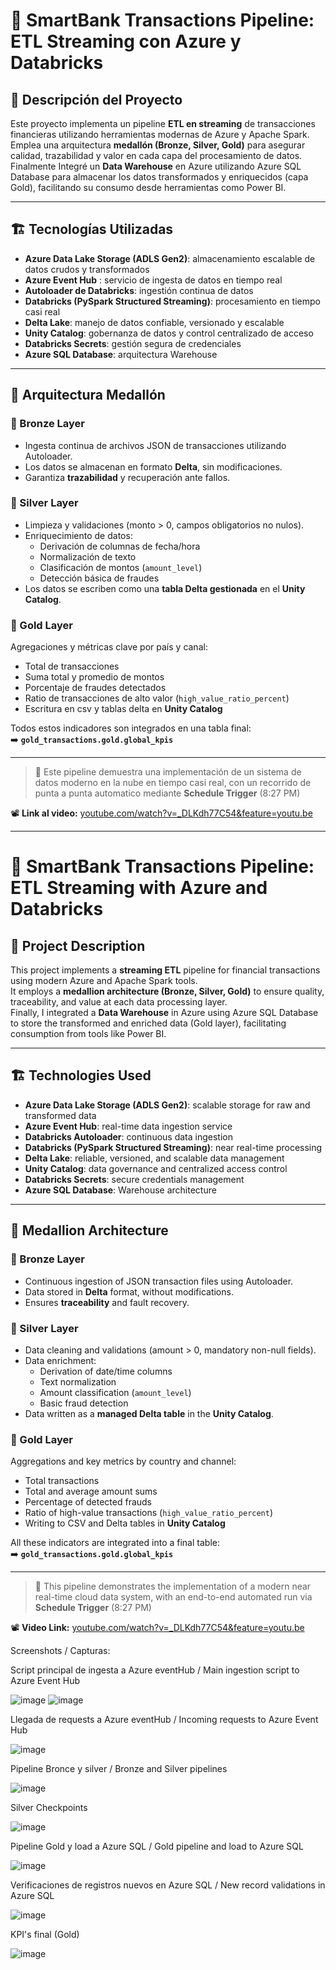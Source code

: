 # 🔷 SmartBank Transactions Pipeline: ETL Streaming con Azure y Databricks

## 🧾 Descripción del Proyecto

Este proyecto implementa un pipeline **ETL en streaming** de transacciones financieras utilizando herramientas modernas de Azure y Apache Spark.  
Emplea una arquitectura **medallón (Bronze, Silver, Gold)** para asegurar calidad, trazabilidad y valor en cada capa del procesamiento de datos.
Finalmente Integré un **Data Warehouse** en Azure utilizando Azure SQL Database para almacenar los datos transformados y enriquecidos (capa Gold), facilitando su consumo desde herramientas como Power BI.


---

## 🏗️ Tecnologías Utilizadas

- **Azure Data Lake Storage (ADLS Gen2)**: almacenamiento escalable de datos crudos y transformados  
- **Azure Event Hub** : servicio de ingesta de datos en tiempo real 
- **Autoloader de Databricks**: ingestión continua de datos  
- **Databricks (PySpark Structured Streaming)**: procesamiento en tiempo casi real  
- **Delta Lake**: manejo de datos confiable, versionado y escalable  
- **Unity Catalog**: gobernanza de datos y control centralizado de acceso  
- **Databricks Secrets**: gestión segura de credenciales
- **Azure SQL Database**: arquitectura Warehouse

---

## 🧱 Arquitectura Medallón

### 🔹 Bronze Layer
- Ingesta continua de archivos JSON de transacciones utilizando Autoloader.
- Los datos se almacenan en formato **Delta**, sin modificaciones.
- Garantiza **trazabilidad** y recuperación ante fallos.

### 🔸 Silver Layer
- Limpieza y validaciones (monto > 0, campos obligatorios no nulos).
- Enriquecimiento de datos:
  - Derivación de columnas de fecha/hora
  - Normalización de texto
  - Clasificación de montos (`amount_level`)
  - Detección básica de fraudes
- Los datos se escriben como una **tabla Delta gestionada** en el **Unity Catalog**.

### 🏅 Gold Layer
Agregaciones y métricas clave por país y canal:
- Total de transacciones
- Suma total y promedio de montos
- Porcentaje de fraudes detectados
- Ratio de transacciones de alto valor (`high_value_ratio_percent`)
- Escritura en csv y  tablas delta en **Unity Catalog**

Todos estos indicadores son integrados en una tabla final:  
➡️ **`gold_transactions.gold.global_kpis`**

---

> 💼 Este pipeline demuestra una implementación de un sistema de datos moderno en la nube en tiempo casi real, con un recorrido de punta a punta automatico mediante **Schedule Trigger** (8:27 PM)

📽️ **Link al video:** [youtube.com/watch?v=_DLKdh77C54&feature=youtu.be](https://youtube.com/watch?v=_DLKdh77C54&feature=youtu.be)


---

# 🔷 SmartBank Transactions Pipeline: ETL Streaming with Azure and Databricks

## 🧾 Project Description

This project implements a **streaming ETL** pipeline for financial transactions using modern Azure and Apache Spark tools.  
It employs a **medallion architecture (Bronze, Silver, Gold)** to ensure quality, traceability, and value at each data processing layer.  
Finally, I integrated a **Data Warehouse** in Azure using Azure SQL Database to store the transformed and enriched data (Gold layer), facilitating consumption from tools like Power BI.

---

## 🏗️ Technologies Used

- **Azure Data Lake Storage (ADLS Gen2)**: scalable storage for raw and transformed data  
- **Azure Event Hub**: real-time data ingestion service  
- **Databricks Autoloader**: continuous data ingestion  
- **Databricks (PySpark Structured Streaming)**: near real-time processing  
- **Delta Lake**: reliable, versioned, and scalable data management  
- **Unity Catalog**: data governance and centralized access control  
- **Databricks Secrets**: secure credentials management  
- **Azure SQL Database**: Warehouse architecture

---

## 🧱 Medallion Architecture

### 🔹 Bronze Layer
- Continuous ingestion of JSON transaction files using Autoloader.  
- Data stored in **Delta** format, without modifications.  
- Ensures **traceability** and fault recovery.

### 🔸 Silver Layer
- Data cleaning and validations (amount > 0, mandatory non-null fields).  
- Data enrichment:  
  - Derivation of date/time columns  
  - Text normalization  
  - Amount classification (`amount_level`)  
  - Basic fraud detection  
- Data written as a **managed Delta table** in the **Unity Catalog**.

### 🏅 Gold Layer  
Aggregations and key metrics by country and channel:  
- Total transactions  
- Total and average amount sums  
- Percentage of detected frauds  
- Ratio of high-value transactions (`high_value_ratio_percent`)  
- Writing to CSV and Delta tables in **Unity Catalog**

All these indicators are integrated into a final table:  
➡️ **`gold_transactions.gold.global_kpis`**

---

> 💼 This pipeline demonstrates the implementation of a modern near real-time cloud data system, with an end-to-end automated run via **Schedule Trigger** (8:27 PM)

📽️ **Video Link:** [youtube.com/watch?v=_DLKdh77C54&feature=youtu.be](https://youtube.com/watch?v=_DLKdh77C54&feature=youtu.be)


Screenshots / Capturas:

Script principal de ingesta a Azure eventHub / Main ingestion script to Azure Event Hub


![image](https://github.com/user-attachments/assets/8fafbfb2-5651-4cfe-af52-0a2b41a16c97)
![image](https://github.com/user-attachments/assets/1d2cb5c2-5e24-4c32-bbd1-0b6d1a86cbe3)

Llegada de requests a Azure eventHub / Incoming requests to Azure Event Hub


![image](https://github.com/user-attachments/assets/6a528f67-db69-455b-b50a-30e464fcbf3a)

Pipeline Bronce y silver / Bronze and Silver pipelines


![image](https://github.com/user-attachments/assets/f8e6390c-f97d-4b69-a976-1f5fc9c9e60d)

Silver Checkpoints


![image](https://github.com/user-attachments/assets/145f98a5-fd51-4b42-9758-e3aa38f15307)


Pipeline Gold y load a Azure SQL / Gold pipeline and load to Azure SQL


![image](https://github.com/user-attachments/assets/9efddc03-6171-4edb-bfeb-3e5c363d15b7)

Verificaciones de registros nuevos en Azure SQL / New record validations in Azure SQL


![image](https://github.com/user-attachments/assets/bce2ae4a-9ef1-4979-b340-4632ce9b6848)

KPI's final (Gold)


![image](https://github.com/user-attachments/assets/c4dab88a-9d63-473f-b370-021496bff602)


